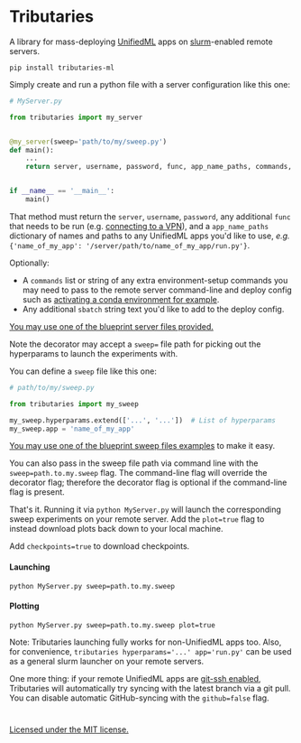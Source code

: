 # Tributaries 

A library for mass-deploying [UnifiedML](github.com/agi-init/UnifiedML) apps on [slurm](https://en.wikipedia.org/wiki/Slurm_Workload_Manager)-enabled remote servers.

```console
pip install tributaries-ml
```

Simply create and run a python file with a server configuration like this one:

```python
# MyServer.py

from tributaries import my_server


@my_server(sweep='path/to/my/sweep.py')
def main():
    ...
    return server, username, password, func, app_name_paths, commands, sbatch


if __name__ == '__main__':
    main()
```

That method must return the ```server```, ```username```, ```password```, any additional ```func``` that needs to be run (e.g. [connecting to a VPN](VPN.py)), and a ```app_name_paths``` dictionary of names and paths to any UnifiedML apps you'd like to use, *e.g.* ```{'name_of_my_app': '/server/path/to/name_of_my_app/run.py'}```.

Optionally:
- A ```commands``` list or string of any extra environment-setup commands you may need to pass to the remote server command-line and deploy config such as [activating a conda environment for example](Examples/Servers/XuLab.py#L8).
- Any additional ```sbatch``` string text you'd like to add to the deploy config.

[You may use one of the blueprint server files provided.](Examples/Servers)

Note the decorator may accept a ```sweep=``` file path for picking out the hyperparams to launch the experiments with.

You can define a ```sweep``` file like this one:

```python
# path/to/my/sweep.py

from tributaries import my_sweep

my_sweep.hyperparams.extend(['...', '...'])  # List of hyperparams
my_sweep.app = 'name_of_my_app'
```

[You may use one of the blueprint sweep files examples](Examples/Sweeps) to make it easy.

You can also pass in the sweep file path via command line with the ```sweep=path.to.my.sweep``` flag. The command-line flag will override the decorator flag; therefore the decorator flag is optional if the command-line flag is present.

That's it. Running it via ```python MyServer.py``` will launch the corresponding sweep experiments on your remote server. Add the ```plot=true``` flag to instead download plots back down to your local machine.

Add ```checkpoints=true``` to download checkpoints.

#### Launching

```console
python MyServer.py sweep=path.to.my.sweep
```

#### Plotting

```console
python MyServer.py sweep=path.to.my.sweep plot=true
```

[//]: # (Note: these hyperparams are already fully part of [UnifiedML]&#40;github.com/agi-init/UnifiedML&#41;, together with the ```my_server=``` server-path flag for pointing to a server file, *e.g.*, ```ML my_server=MyServer.main``` can launch and plot the above directly from [UnifiedML]&#40;github.com/agi-init/UnifiedML&#41;! )

Note: Tributaries launching fully works for non-UnifiedML apps too. Also, for convenience, ```tributaries hyperparams='...' app='run.py'``` can be used as a general slurm launcher on your remote servers.

One more thing: if your remote UnifiedML apps are [git-ssh enabled](https://docs.github.com/en/authentication/connecting-to-github-with-ssh), Tributaries will automatically try syncing with the latest branch via a git pull. You can disable automatic GitHub-syncing with the ```github=false``` flag. 

#

[Licensed under the MIT license.](MIT_LICENSE)
